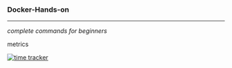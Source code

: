 ### Docker-Hands-on
***

_complete commands for beginners_

metrics

[![time tracker](https://wakatime.com/badge/github/1kevinson/Docker-Hands-on.svg)](https://wakatime.com/badge/github/1kevinson/Docker-Hands-on)
